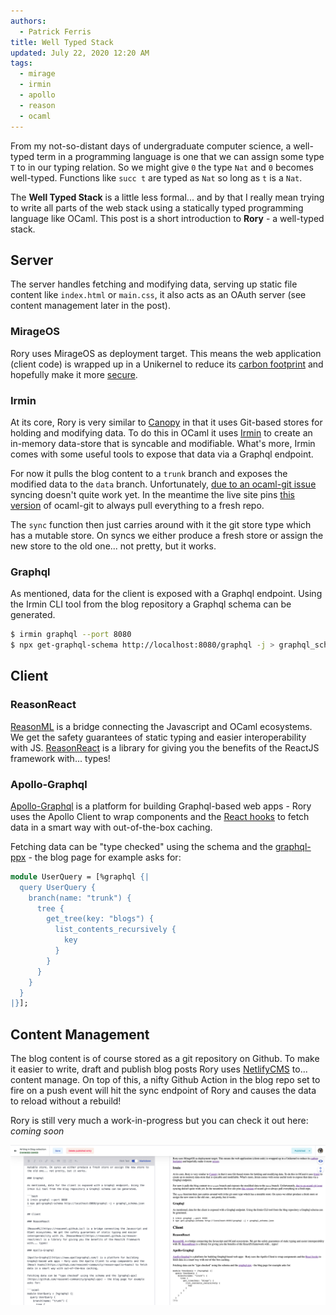 ```yaml
---
authors:
  - Patrick Ferris
title: Well Typed Stack
updated: July 22, 2020 12:20 AM
tags:
  - mirage
  - irmin
  - apollo
  - reason
  - ocaml
---
```

From my not-so-distant days of undergraduate computer science, a well-typed term in a programming language is one that we can assign some type `T` to in our typing relation. So we might give `0` the type `Nat` and `0` becomes well-typed. Functions like `succ t` are typed as `Nat` so long as `t` is a `Nat`. 

The **Well Typed Stack** is a little less formal... and by that I really mean trying to write all parts of the web stack using a statically typed programming language like OCaml. This post is a short introduction to **Rory** - a well-typed stack. 

## Server

The server handles fetching and modifying data, serving up static file content like `index.html` or `main.css`, it also acts as an OAuth server (see content management later in the post).

### MirageOS 

Rory uses MirageOS as deployment target. This means the web application (client code) is wrapped up in a Unikernel to reduce its [carbon footprint](https://mirage.io/blog/ccc-2019-leipzig) and hopefully make it more [secure](https://indico.cern.ch/event/800623/attachments/1799061/3022475/cern-20190510-mehnert-mirageos.pdf). 

### Irmin

At its core, Rory is very similar to [Canopy](https://github.com/Engil/Canopy) in that it uses Git-based stores for holding and modifying data. To do this in OCaml it uses [Irmin](https://irmin.io/) to create an in-memory data-store that is syncable and modifiable. What's more, Irmin comes with some useful tools to expose that data via a Graphql endpoint.

For now it pulls the blog content to a `trunk` branch and exposes the modified data to the `data` branch. Unfortunately, [due to an ocaml-git issue](https://github.com/mirage/ocaml-git/issues/364) syncing doesn't quite work yet. In the meantime the live site pins [this version](https://github.com/patricoferris/irmin/tree/mirage-site) of ocaml-git to always pull everything to a fresh repo. 

The `sync` function then just carries around with it the git store type which has a mutable store. On syncs we either produce a fresh store or assign the new store to the old one... not pretty, but it works. 

### Graphql

As mentioned, data for the client is exposed with a Graphql endpoint. Using the Irmin CLI tool from the blog repository a Graphql schema can be generated.

```bash
$ irmin graphql --port 8080
$ npx get-graphql-schema http://localhost:8080/graphql -j > graphql_schema.json 
```

## Client

### ReasonReact

[ReasonML](https://reasonml.github.io/) is a bridge connecting the Javascript and OCaml ecosystems. We get the safety guarantees of static typing and easier interoperability with JS. [ReasonReact](https://reasonml.github.io/reason-react/en/) is a library for giving you the benefits of the ReactJS framework with... types! 

### Apollo-Graphql

[Apollo-Graphql](https://www.apollographql.com/) is a platform for building Graphql-based web apps - Rory uses the Apollo Client to wrap components and the [React hooks](https://github.com/reasonml-community/reason-apollo-hooks) to fetch data in a smart way with out-of-the-box caching. 

Fetching data can be "type checked" using the schema and the [graphql-ppx](https://github.com/reasonml-community/graphql-ppx) - the blog page for example asks for: 

```ocaml
module UserQuery = [%graphql {|
  query UserQuery {
    branch(name: "trunk") {
      tree {
        get_tree(key: "blogs") {
          list_contents_recursively {
            key
          }
        }
      }
    }
  }
|}];
```

## Content Management 

The blog content is of course stored as a git repository on Github. To make it easier to write, draft and publish blog posts Rory uses [NetlifyCMS](https://www.netlifycms.org/) to... content manage. On top of this, a nifty Github Action in the blog repo set to fire on a push event will hit the sync endpoint of Rory and causes the data to reload without a rebuild!

Rory is still very much a work-in-progress but you can check it out here: *coming soon*

![NetlifyCMS](/static/images/netlifycms.png)
